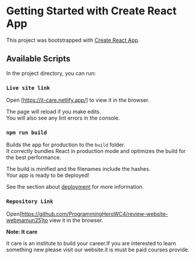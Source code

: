 # Getting Started with Create React App

This project was bootstrapped with [Create React App](https://github.com/facebook/create-react-app).

## Available Scripts

In the project directory, you can run:

### `Live site link`

Open [https://it-care.netlify.app/] to view it in the browser.

The page will reload if you make edits.\
You will also see any lint errors in the console.

### `npm run build`

Builds the app for production to the `build` folder.\
It correctly bundles React in production mode and optimizes the build for the best performance.

The build is minified and the filenames include the hashes.\
Your app is ready to be deployed!

See the section about [deployment](https://facebook.github.io/create-react-app/docs/deployment) for more information.

### `Repository Link`

Open[https://github.com/ProgrammingHeroWC4/review-website-webmamun25]to view it in the browser.

**Note: It care**

It care is an institute to build your career.If you are interested to learn something new please visit our website.it is must be paid courses provide.
